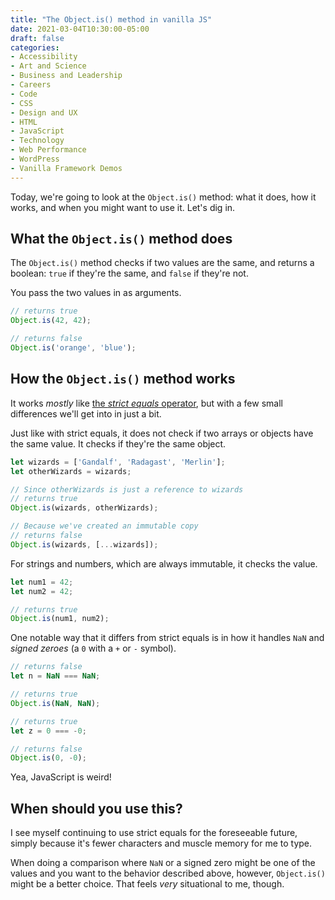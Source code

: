 ```yaml
---
title: "The Object.is() method in vanilla JS"
date: 2021-03-04T10:30:00-05:00
draft: false
categories:
- Accessibility
- Art and Science
- Business and Leadership
- Careers
- Code
- CSS
- Design and UX
- HTML
- JavaScript
- Technology
- Web Performance
- WordPress
- Vanilla Framework Demos
---
```


Today, we're going to look at the `Object.is()` method: what it does, how it works, and when you might want to use it. Let's dig in.

## What the `Object.is()` method does

The `Object.is()` method checks if two values are the same, and returns a boolean: `true` if they're the same, and `false` if they're not.

You pass the two values in as arguments.

```js
// returns true
Object.is(42, 42);

// returns false
Object.is('orange', 'blue');
```

## How the `Object.is()` method works

It works _mostly_ like [the _strict equals_ operator](/equals-operators-in-vanilla-js/), but with a few small differences we'll get into in just a bit.

Just like with strict equals, it does not check if two arrays or objects have the same value. It checks if they're the same object.

```js
let wizards = ['Gandalf', 'Radagast', 'Merlin'];
let otherWizards = wizards;

// Since otherWizards is just a reference to wizards
// returns true
Object.is(wizards, otherWizards);

// Because we've created an immutable copy
// returns false
Object.is(wizards, [...wizards]);
```

For strings and numbers, which are always immutable, it checks the value.

```js
let num1 = 42;
let num2 = 42;

// returns true
Object.is(num1, num2);
```

One notable way that it differs from strict equals is in how it handles `NaN` and _signed zeroes_ (a `0` with a `+` or `-` symbol).

```js
// returns false
let n = NaN === NaN;

// returns true
Object.is(NaN, NaN);

// returns true
let z = 0 === -0;

// returns false
Object.is(0, -0);
```

Yea, JavaScript is weird!

## When should you use this?

I see myself continuing to use strict equals for the foreseeable future, simply because it's fewer characters and muscle memory for me to type.

When doing a comparison where `NaN` or a signed zero might be one of the values and you want to the behavior described above, however, `Object.is()` might be a better choice. That feels _very_ situational to me, though.